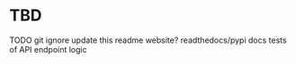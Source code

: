 # TBD

TODO
git ignore
update this readme
website? readthedocs/pypi docs
tests of API endpoint logic
